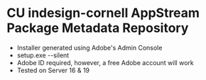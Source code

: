 # CU indesign-cornell AppStream Package Metadata Repository

- Installer generated using Adobe's Admin Console
- setup.exe --silent
- Adobe ID required, however, a free Adobe account will work
- Tested on Server 16 & 19
